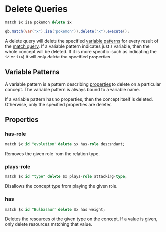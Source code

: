 # Delete Queries

```sql
match $x isa pokemon delete $x
```
```java
qb.match(var("x").isa("pokemon")).delete("x").execute();
```

A delete query will delete the specified [variable
patterns](#variable-patterns) for every result of the [match
query](match-query.md). If a variable pattern indicates just a variable, then
the whole concept will be deleted. If it is more specific (such as indicating
the `id` or `isa`) it will only delete the specified properties.

## Variable Patterns

A variable pattern is a pattern describing [properties](#properties) to delete
on a particular concept. The variable pattern is always bound to a variable
name.

If a variable pattern has no properties, then the concept itself is deleted.
Otherwise, only the specified properties are deleted.

## Properties

### has-role

```sql
match $x id "evolution" delete $x has-role descendant;
```

Removes the given role from the relation type.

### plays-role

```sql
match $x id "type" delete $x plays-role attacking-type;
```

Disallows the concept type from playing the given role.

### has

```sql
match $x id "Bulbasaur" delete $x has weight;
```

Deletes the resources of the given type on the concept. If a value is given,
only delete resources matching that value.
